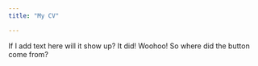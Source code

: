 ```yaml
---
title: "My CV"

---
```

If I add text here will it show up?
It did! Woohoo! So where did the button come from?